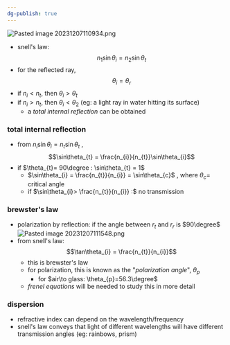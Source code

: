 ```yaml
---
dg-publish: true
---
```


![Pasted image 20231207110934.png](/img/user/pics/Pasted%20image%2020231207110934.png)
- snell's law: 
$$n_{1}\sin\theta_{i} = n_{2}\sin\theta_{t}$$
- for the reflected ray, 
$$\theta_{i}=\theta_{r}$$
- if $n_{i}<n_{t}$, then $\theta_{i}>\theta_{t}$
- if $n_{i}>n_{t}$, then $\theta_{i}<\theta_{2}$ (eg: a light ray in water hitting its surface)
	- a *total internal reflection* can be obtained 
### total internal reflection
- from $n_{i}\sin\theta_{i} = n_{t}\sin\theta_{t}$ , 
$$\sin\theta_{t} = \frac{n_{i}}{n_{t}}\sin\theta_{i}$$
- if $\theta_{t}= 90\degree : \sin\theta_{t} = 1$
	- $\sin\theta_{i} = \frac{n_{t}}{n_{i}} = \sin\theta_{c}$ , where $\theta_{c}=$ critical angle
	- if $\sin\theta_{i}> \frac{n_{t}}{n_{i}} :$ no transmission
### brewster's law
- polarization by reflection: if the angle between $r_{t}$ and $r_{r}$ is $90\degree$ ![Pasted image 20231207111548.png](/img/user/pics/Pasted%20image%2020231207111548.png)
- from snell's law: 
$$\tan\theta_{i} = \frac{n_{t}}{n_{i}}$$
	- this is brewster's law
	- for polarization, this is known as the "*polarization angle*", $\theta_{p}$
		- for $air\to glass: \theta_{p}=56.3\degree$
	- *frenel equations* will be needed to study this in more detail
### dispersion
- refractive index can depend on the wavelength/frequency
- snell's law conveys that light of different wavelengths will have different transmission angles (eg: rainbows, prism)